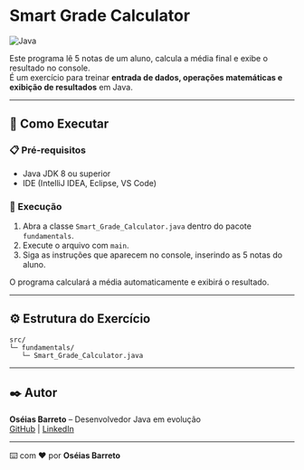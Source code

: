 # Smart Grade Calculator

![Java](https://img.shields.io/badge/Language-Java-orange?style=for-the-badge&logo=java)

Este programa lê 5 notas de um aluno, calcula a média final e exibe o resultado no console.  
É um exercício para treinar **entrada de dados, operações matemáticas e exibição de resultados** em Java.

---

## 🚀 Como Executar

### 📋 Pré-requisitos
- Java JDK 8 ou superior
- IDE (IntelliJ IDEA, Eclipse, VS Code)

### 🔧 Execução

1. Abra a classe `Smart_Grade_Calculator.java` dentro do pacote `fundamentals`.
2. Execute o arquivo com `main`.
3. Siga as instruções que aparecem no console, inserindo as 5 notas do aluno.

O programa calculará a média automaticamente e exibirá o resultado.

---

## ⚙️ Estrutura do Exercício

```
src/
└─ fundamentals/
   └─ Smart_Grade_Calculator.java
```

---

## ✒️ Autor

**Oséias Barreto** – Desenvolvedor Java em evolução  
[GitHub](https://github.com/OseiasBarreto) | [LinkedIn](https://www.linkedin.com/in/oseias-barreto/)

---

⌨️ com ❤️ por **Oséias Barreto**
